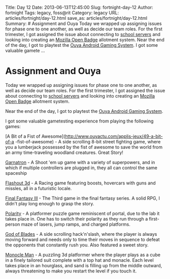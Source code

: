Title: Day 12
Date: 2013-06-13T12:45:00
Slug: fortnight-day-12
Author: fortnight
Tags: legacy, foss@rit
Category: legacy
URL: articles/fortnight/day-12.html
save_as: articles/fortnight/day-12.html
Summary: # Assignment and Ouya  Today we wrapped up assigning issues for phase one to one another, as well as decide our team roles. For the first trimester, I got assigned the issue about connecting to [school servers](http://wiki.laptop.org/go/User:Holt/XS_Community_Edition/0.3) and looking into creating an [Mozilla Open Badge](https://wiki.mozilla.org/Badges) allotment system.  Near the end of the day, I got to playtest the [Ouya Android Gaming System](http://www.ouya.tv/).  I got some valuable gamete ... 

# Assignment and Ouya

Today we wrapped up assigning issues for phase one to one another, as well as
decide our team roles. For the first trimester, I got assigned the issue about
connecting to [school
servers](http://wiki.laptop.org/go/User:Holt/XS_Community_Edition/0.3) and
looking into creating an [Mozilla Open Badge](https://wiki.mozilla.org/Badges)
allotment system.

Near the end of the day, I got to playtest the [Ouya Android Gaming
System](http://www.ouya.tv/).

I got some valuable gametesting experience from playing the following games:

[A Bit of a Fist of Awesome](http://www.ouyactu.com/applis-jeux/49-a-bit-of-a
-fist-of-awesome) - A side scrolling 8-bit street fighting game, where you a
lumberjack possessed by the fist of awesome to save the world from an army
time-traveling woodland creatures. Great Story!

[Garnatron](http://www.ouyactu.com/applis-jeux/124-garnatron) - A Shoot 'em up
game with a variety of superpowers, and in which if multiple controllers are
plugged in, they all can control the same spaceship

[Flashout 3d](http://www.ouyactu.com/applis-jeux/119-flashout-3d) - A Racing
game featuring boosts, hovercars with guns and missles, all in a futuristic
locale.

[Final Fantasy III](http://www.ouyactu.com/applis-jeux/3-final-fantasy-iii) -
The Third game in the final fantasy series. A solid RPG, I didn't play long
enough to grasp the story.

[Polarity](http://www.ouyactu.com/applis-jeux/112-polarity) - A platformer
puzzle game reminiscent of portal, due to the lab it takes place in. One has
to switch their polarity as they run through a first-person maze of lasers,
jump ramps, and charged platforms.

[God of Blades](http://www.ouyactu.com/applis-jeux/19-god-of-blades) - A side
scrolling hack'n'slash, where the player is always moving forward and needs
only to time their moves in sequence to defeat the opponents that constantly
rush you. Also featured a sweet story.

[Monocle Man](http://ouyaforum.com/showthread.php?2115-Monocle-Man) - A
puzzling 3d platformer where the player plays as a cube in a finely tailored
suit complete with a top hat and monacle. Each level takes place in an
hourglass, and sand is filling up from the middle outward, always threatening
to make you restart the level if you touch it.

